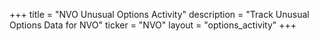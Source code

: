 +++
title = "NVO Unusual Options Activity"
description = "Track Unusual Options Data for NVO"
ticker = "NVO"
layout = "options_activity"
+++

